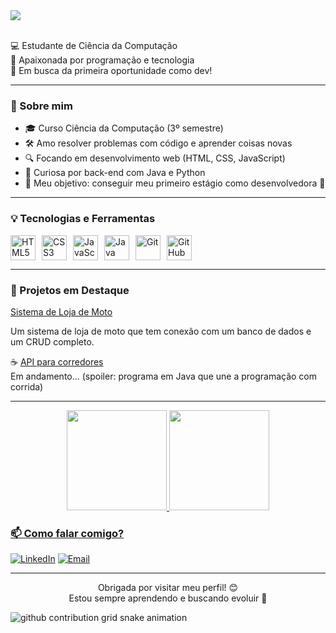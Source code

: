 <img src="https://github.com/user-attachments/assets/ef4134e0-969c-447a-a74b-9fd9411c407f" />
<br><br>

  💻 Estudante de Ciência da Computação <br>
  🚀 Apaixonada por programação e tecnologia <br>
  🌱 Em busca da primeira oportunidade como dev!


---

### 🧠 Sobre mim
- 🎓 Curso Ciência da Computação (3º semestre)
- 🛠️ Amo resolver problemas com código e aprender coisas novas
- 🔍 Focando em desenvolvimento web (HTML, CSS, JavaScript)
- 🧩 Curiosa por back-end com Java e Python
- 🎯 Meu objetivo: conseguir meu primeiro estágio como desenvolvedora 💼

---

### 💡 Tecnologias e Ferramentas

<div style="display: flex; gap: 10px;">
  <img src="https://cdn.jsdelivr.net/gh/devicons/devicon/icons/html5/html5-original.svg" width="40" title="HTML5"/>
  <img src="https://cdn.jsdelivr.net/gh/devicons/devicon/icons/css3/css3-original.svg" width="40" title="CSS3"/>
  <img src="https://cdn.jsdelivr.net/gh/devicons/devicon/icons/javascript/javascript-original.svg" width="40" title="JavaScript"/>
  <img src="https://cdn.jsdelivr.net/gh/devicons/devicon/icons/java/java-original.svg" width="40" title="Java"/>
  <img src="https://cdn.jsdelivr.net/gh/devicons/devicon/icons/git/git-original.svg" width="40" title="Git"/>
  <img src="https://cdn.jsdelivr.net/gh/devicons/devicon/icons/github/github-original.svg" width="40" title="GitHub"/>
</div>

---

### 📌 Projetos em Destaque
[Sistema de Loja de Moto](https://github.com/camilafeldantunes/sistema-venda-motos)

Um sistema de loja de moto que tem conexão com um banco de dados e um CRUD completo.

☕ [API para corredores](https://github.com/camilafeldantunes/site-cafeteria)  
Em andamento... (spoiler: programa em Java que une a programação com corrida)


---
<div align="center">
  <a href="https://github.com/camilafeldantunes">
    
  <img height="160em" src="https://github-readme-stats.vercel.app/api?username=camilafeldantunes&show_icons=true&theme=cobalt" />
  <img height="160em" src="https://github-readme-stats.vercel.app/api/top-langs/?username=camilafeldantunes&layout=compact&theme=cobalt" />
</div>


### 📫 Como falar comigo?

[![LinkedIn](https://img.shields.io/badge/-LinkedIn-0077B5?style=flat&logo=linkedin&logoColor=white)](https://www.linkedin.com/in/camilafeldantunes)
[![Email](https://img.shields.io/badge/-Email-D14836?style=flat&logo=gmail&logoColor=white)](mailto:camifeldantunes@gmail.com)

---

<p align="center">
  Obrigada por visitar meu perfil! 😊<br>
  Estou sempre aprendendo e buscando evoluir 🚀
</p>

<picture>
  <source media="(prefers-color-scheme: dark)" srcset="https://raw.githubusercontent.com/camilafeldantunes/camilafeldantunes/output/github-contribution-grid-snake-dark.svg">
  <source media="(prefers-color-scheme: light)" srcset="https://raw.githubusercontent.com/camilafeldantunes/camilafeldantunes/output/github-contribution-grid-snake.svg">
  <img alt="github contribution grid snake animation" src="https://raw.githubusercontent.com/camilafeldantunes/YourUser/output/github-contribution-grid-snake.svg">
</picture>

